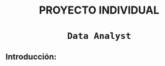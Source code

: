 # <h1 align=center> **PROYECTO INDIVIDUAL** </h1>

# <h1 align=center>**`Data Analyst`**</h1>

## Introducción:
